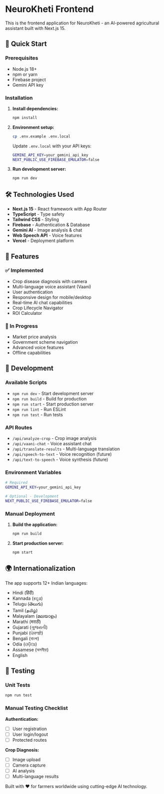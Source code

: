 # NeuroKheti Frontend

This is the frontend application for NeuroKheti - an AI-powered agricultural assistant built with Next.js 15.

## 🚀 Quick Start

### Prerequisites

- Node.js 18+ 
- npm or yarn
- Firebase project
- Gemini API key

### Installation

1. **Install dependencies:**
   ```bash
   npm install
   ```

2. **Environment setup:**
   ```bash
   cp .env.example .env.local
   ```
   
   Update `.env.local` with your API keys:
   ```bash
   GEMINI_API_KEY=your_gemini_api_key
   NEXT_PUBLIC_USE_FIREBASE_EMULATOR=false
   ```

3. **Run development server:**
   ```bash
   npm run dev
   ```

## 🛠️ Technologies Used

- **Next.js 15** - React framework with App Router
- **TypeScript** - Type safety
- **Tailwind CSS** - Styling
- **Firebase** - Authentication & Database
- **Gemini AI** - Image analysis & chat
- **Web Speech API** - Voice features
- **Vercel** - Deployment platform

## 📱 Features

### ✅ Implemented
- Crop disease diagnosis with camera
- Multi-language voice assistant (Vaani)
- User authentication
- Responsive design for mobile/desktop
- Real-time AI chat capabilities
- Crop Lifecycle Navigator
- ROI Calculator

### 🚧 In Progress  
- Market price analysis
- Government scheme navigation
- Advanced voice features
- Offline capabilities

## 🔧 Development

### Available Scripts

- `npm run dev` - Start development server
- `npm run build` - Build for production
- `npm run start` - Start production server
- `npm run lint` - Run ESLint
- `npm run test` - Run tests

### API Routes

- `/api/analyze-crop` - Crop image analysis
- `/api/vaani-chat` - Voice assistant chat
- `/api/translate-results` - Multi-language translation
- `/api/speech-to-text` - Voice recognition (future)
- `/api/text-to-speech` - Voice synthesis (future)

### Environment Variables

```bash
# Required
GEMINI_API_KEY=your_gemini_api_key

# Optional - Development
NEXT_PUBLIC_USE_FIREBASE_EMULATOR=false
```

### Manual Deployment

1. **Build the application:**
   ```bash
   npm run build
   ```

2. **Start production server:**
   ```bash
   npm start
   ```

## 🌍 Internationalization

The app supports 12+ Indian languages:

- Hindi (हिंदी)
- Kannada (ಕನ್ನಡ) 
- Telugu (తెలుగు)
- Tamil (தமிழ்)
- Malayalam (മലയാളം)
- Marathi (मराठी)
- Gujarati (ગુજરાતી)
- Punjabi (ਪੰਜਾਬੀ)
- Bengali (বাংলা)
- Odia (ଓଡ଼ିଆ)
- Assamese (অসমীয়া)
- English

## 🧪 Testing

### Unit Tests
```bash
npm run test
```

### Manual Testing Checklist

**Authentication:**
- [ ] User registration
- [ ] User login/logout
- [ ] Protected routes

**Crop Diagnosis:**
- [ ] Image upload
- [ ] Camera capture
- [ ] AI analysis
- [ ] Multi-language results

Built with ❤️ for farmers worldwide using cutting-edge AI technology.
